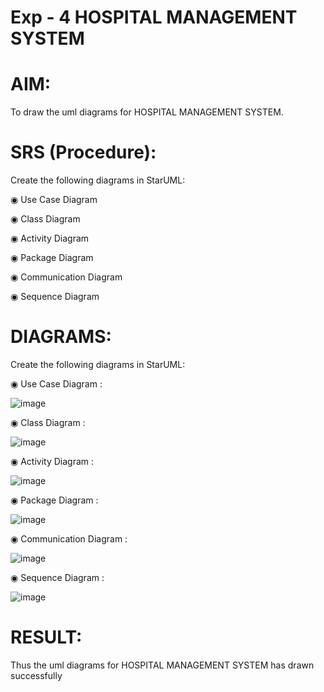 # Exp - 4 HOSPITAL MANAGEMENT SYSTEM

# AIM:
  To draw the uml diagrams for  HOSPITAL MANAGEMENT SYSTEM.


# SRS (Procedure):
Create the following diagrams in StarUML:

◉ Use Case Diagram

◉ Class Diagram

◉ Activity Diagram

◉ Package Diagram

◉ Communication Diagram

◉ Sequence Diagram

# DIAGRAMS:
Create the following diagrams in StarUML:

◉ Use Case Diagram :

![image](https://github.com/user-attachments/assets/3794f0a7-2305-4498-94f7-feb5d6019bc3)



◉ Class Diagram :

![image](https://github.com/user-attachments/assets/2f30bc5e-df54-4d1d-b301-492526cd981f)


◉ Activity Diagram :

![image](https://github.com/user-attachments/assets/c7347189-05d3-4ce4-bc5d-542233957329)


◉ Package Diagram :

![image](https://github.com/user-attachments/assets/ca92001d-64f2-490d-8eb0-506fbae34e4c)

◉ Communication Diagram :

![image](https://github.com/user-attachments/assets/235bd902-b79c-4b1e-810b-e04297056c96)


◉ Sequence Diagram :

![image](https://github.com/user-attachments/assets/779620ed-ead6-450f-ac28-7a4dc30dfcaf)


# RESULT:
Thus the uml diagrams for  HOSPITAL MANAGEMENT SYSTEM has drawn successfully
